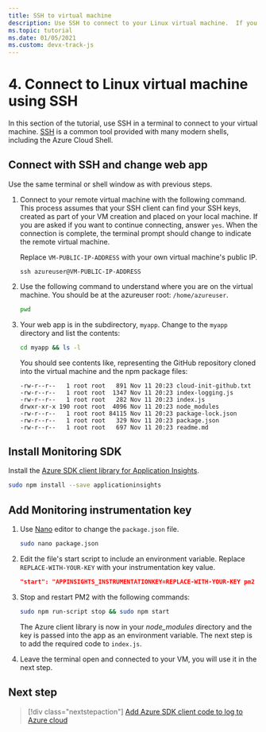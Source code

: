 ```yaml
---
title: SSH to virtual machine
description: Use SSH to connect to your Linux virtual machine.  If you are using a modern Mac, Windows, or Linux operating system, the terminal-based client SSH should already be installed.
ms.topic: tutorial
ms.date: 01/05/2021
ms.custom: devx-track-js
---
```


# 4. Connect to Linux virtual machine using SSH

In this section of the tutorial, use SSH in a terminal to connect to your virtual machine. [SSH](https://www.ssh.com/ssh/) is a common tool provided with many modern shells, including the Azure Cloud Shell. 

## Connect with SSH and change web app

Use the same terminal or shell window as with previous steps. 

1. Connect to your remote virtual machine with the following command. This process assumes that your SSH client can find your SSH keys, created as part of your VM creation and placed on your local machine. If you are asked if you want to continue connecting, answer `yes`. When the connection is complete, the terminal prompt should change to indicate the remote virtual machine. 

    Replace `VM-PUBLIC-IP-ADDRESS` with your own virtual machine's public IP. 

    ```console
    ssh azureuser@VM-PUBLIC-IP-ADDRESS
    ``` 

1. Use the following command to understand where you are on the virtual machine. You should be at the azureuser root: `/home/azureuser`. 

    ```bash
    pwd
    ```

1. Your web app is in the subdirectory, `myapp`. Change to the `myapp` directory and list the contents:

    ```bash
    cd myapp && ls -l
    ```

    You should see contents like, representing the GitHub repository cloned into the virtual machine and the npm package files:
    
    ```console
    -rw-r--r--   1 root root   891 Nov 11 20:23 cloud-init-github.txt
    -rw-r--r--   1 root root  1347 Nov 11 20:23 index-logging.js
    -rw-r--r--   1 root root   282 Nov 11 20:23 index.js
    drwxr-xr-x 190 root root  4096 Nov 11 20:23 node_modules
    -rw-r--r--   1 root root 84115 Nov 11 20:23 package-lock.json
    -rw-r--r--   1 root root   329 Nov 11 20:23 package.json
    -rw-r--r--   1 root root   697 Nov 11 20:23 readme.md
    ```

## Install Monitoring SDK

Install the [Azure SDK client library for Application Insights](https://www.npmjs.com/package/applicationinsights).

```bash
sudo npm install --save applicationinsights
```

## Add Monitoring instrumentation key

1. Use [Nano](https://www.nano-editor.org/dist/latest/nano.html#Editor-Basics) editor to change the `package.json` file.

    ```bash
    sudo nano package.json
    ```

1. Edit the file's start script to include an environment variable. Replace `REPLACE-WITH-YOUR-KEY` with your instrumentation key value.

    ```json
    "start": "APPINSIGHTS_INSTRUMENTATIONKEY=REPLACE-WITH-YOUR-KEY pm2 start index.js --watch --log /var/log/pm2.log"
    ```

1. Stop and restart PM2 with the following commands:

    ```bash
    sudo npm run-script stop && sudo npm start
    ```

    The Azure client library is now in your _node_modules_ directory and the key is passed into the app as an environment variable. The next step is to add the required code to `index.js`. 

1. Leave the terminal open and connected to your VM, you will use it in the next step.

## Next step

> [!div class="nextstepaction"]
> [Add Azure SDK client code to log to Azure cloud](azure-monitor-application-insights-nodejs-expressjs-code.md) 
